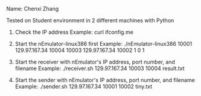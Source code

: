 Name: Chenxi Zhang


Tested on Student environment in 2 different machines with Python

1) Check the IP address
   Example: curl ifconfig.me

2) Start the nEmulator-linux386 first
   Example: ./nEmulator-linux386 10001 129.97.167.34 10004 10003 129.97.167.34 10002 1 0 1

3) Start the receiver with nEmulator's IP address, port number, and filename
   Example: ./receiver.sh 129.97.167.34 10003 10004 result.txt
   
4) Start the sender with nEmulator's IP address, port number, and filename
   Example: ./sender.sh 129.97.167.34 10001 10002 tiny.txt
